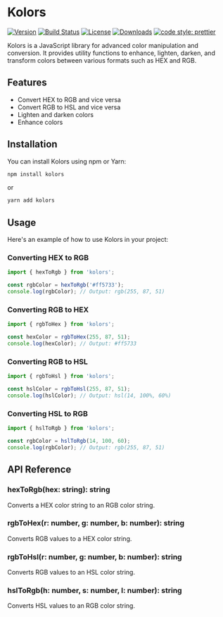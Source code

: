 # Kolors

[![Version](https://img.shields.io/npm/v/kolors.svg)](https://www.npmjs.com/package/kolors)
[![Build Status](https://img.shields.io/github/actions/workflow/status/mallikcheripally/kolors/build.yml)](https://github.com/mallikcheripally/kolors/actions)
[![License](https://img.shields.io/npm/l/kolors.svg)](https://github.com/mallikcheripally/kolors/blob/main/LICENSE)
[![Downloads](https://img.shields.io/npm/dm/kolors.svg)](https://www.npmjs.com/package/kolors)
[![code style: prettier](https://img.shields.io/badge/code_style-prettier-ff69b4.svg)](https://github.com/prettier/prettier)

Kolors is a JavaScript library for advanced color manipulation and conversion. It provides utility functions to enhance, lighten, darken, and transform colors between various formats such as HEX and RGB.

## Features

- Convert HEX to RGB and vice versa
- Convert RGB to HSL and vice versa
- Lighten and darken colors
- Enhance colors

## Installation

You can install Kolors using npm or Yarn:

```bash
npm install kolors
```
or 
```bash
yarn add kolors
```

## Usage

Here's an example of how to use Kolors in your project:

### Converting HEX to RGB
```javascript
import { hexToRgb } from 'kolors';

const rgbColor = hexToRgb('#ff5733');
console.log(rgbColor); // Output: rgb(255, 87, 51)
```

### Converting RGB to HEX
```javascript
import { rgbToHex } from 'kolors';

const hexColor = rgbToHex(255, 87, 51);
console.log(hexColor); // Output: #ff5733
```

### Converting RGB to HSL
```javascript
import { rgbToHsl } from 'kolors';

const hslColor = rgbToHsl(255, 87, 51);
console.log(hslColor); // Output: hsl(14, 100%, 60%)
```

### Converting HSL to RGB
```javascript
import { hslToRgb } from 'kolors';

const rgbColor = hslToRgb(14, 100, 60);
console.log(rgbColor); // Output: rgb(255, 87, 51)
```

## API Reference

### hexToRgb(hex: string): string

Converts a HEX color string to an RGB color string.

### rgbToHex(r: number, g: number, b: number): string

Converts RGB values to a HEX color string.

### rgbToHsl(r: number, g: number, b: number): string

Converts RGB values to an HSL color string.

### hslToRgb(h: number, s: number, l: number): string

Converts HSL values to an RGB color string.

